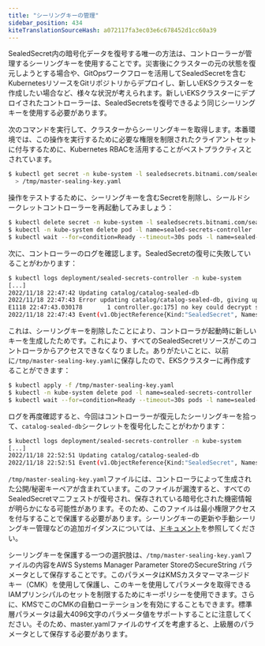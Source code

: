 ```yaml
---
title: "シーリングキーの管理"
sidebar_position: 434
kiteTranslationSourceHash: a072117fa3ec03e6c678452d1cc60a39
---
```


SealedSecret内の暗号化データを復号する唯一の方法は、コントローラーが管理するシーリングキーを使用することです。災害後にクラスターの元の状態を復元しようとする場合や、GitOpsワークフローを活用してSealedSecretを含むKubernetesリソースをGitリポジトリからデプロイし、新しいEKSクラスターを作成したい場合など、様々な状況が考えられます。新しいEKSクラスターにデプロイされたコントローラーは、SealedSecretsを復号できるよう同じシーリングキーを使用する必要があります。

次のコマンドを実行して、クラスターからシーリングキーを取得します。本番環境では、この操作を実行するために必要な権限を制限されたクライアントセットに付与するために、Kubernetes RBACを活用することがベストプラクティスとされています。

```bash
$ kubectl get secret -n kube-system -l sealedsecrets.bitnami.com/sealed-secrets-key -o yaml \
  > /tmp/master-sealing-key.yaml
```

操作をテストするために、シーリングキーを含むSecretを削除し、シールドシークレットコントローラーを再起動してみましょう：

```bash
$ kubectl delete secret -n kube-system -l sealedsecrets.bitnami.com/sealed-secrets-key
$ kubectl -n kube-system delete pod -l name=sealed-secrets-controller
$ kubectl wait --for=condition=Ready --timeout=30s pods -l name=sealed-secrets-controller -n kube-system
```

次に、コントローラーのログを確認します。SealedSecretの復号に失敗していることがわかります：

```bash
$ kubectl logs deployment/sealed-secrets-controller -n kube-system
[...]
2022/11/18 22:47:42 Updating catalog/catalog-sealed-db
2022/11/18 22:47:43 Error updating catalog/catalog-sealed-db, giving up: no key could decrypt secret (password, username, endpoint, name)
E1118 22:47:43.030178       1 controller.go:175] no key could decrypt secret (password, username, endpoint, name)
2022/11/18 22:47:43 Event(v1.ObjectReference{Kind:"SealedSecret", Namespace:"catalog", Name:"catalog-sealed-db", UID:"a6705e6f-72a1-43f5-8c0b-4f45b9b6f5fb", APIVersion:"bitnami.com/v1alpha1", ResourceVersion:"519192", FieldPath:""}): type: 'Warning' reason: 'ErrUnsealFailed' Failed to unseal: no key could decrypt secret (password, username, endpoint, name)
```

これは、シーリングキーを削除したことにより、コントローラが起動時に新しいキーを生成したためです。これにより、すべてのSealedSecretリソースがこのコントローラからアクセスできなくなりました。ありがたいことに、以前に`/tmp/master-sealing-key.yaml`に保存したので、EKSクラスターに再作成することができます：

```bash
$ kubectl apply -f /tmp/master-sealing-key.yaml
$ kubectl -n kube-system delete pod -l name=sealed-secrets-controller
$ kubectl wait --for=condition=Ready --timeout=30s pods -l name=sealed-secrets-controller -n kube-system
```

ログを再度確認すると、今回はコントローラーが復元したシーリングキーを拾って、`catalog-sealed-db`シークレットを復号化したことがわかります：

```bash
$ kubectl logs deployment/sealed-secrets-controller -n kube-system
[...]
2022/11/18 22:52:51 Updating catalog/catalog-sealed-db
2022/11/18 22:52:51 Event(v1.ObjectReference{Kind:"SealedSecret", Namespace:"catalog", Name:"catalog-sealed-db", UID:"a6705e6f-72a1-43f5-8c0b-4f45b9b6f5fb", APIVersion:"bitnami.com/v1alpha1", ResourceVersion:"519192", FieldPath:""}): type: 'Normal' reason: 'Unsealed' SealedSecret unsealed successfully
```

`/tmp/master-sealing-key.yaml`ファイルには、コントローラによって生成された公開/秘密キーペアが含まれています。このファイルが漏洩すると、すべてのSealedSecretマニフェストが復号され、保存されている暗号化された機密情報が明らかになる可能性があります。そのため、このファイルは最小権限アクセスを付与することで保護する必要があります。シーリングキーの更新や手動シーリングキー管理などの追加ガイダンスについては、[ドキュメント](https://github.com/bitnami-labs/sealed-secrets#secret-rotation)を参照してください。

シーリングキーを保護する一つの選択肢は、`/tmp/master-sealing-key.yaml`ファイルの内容をAWS Systems Manager Parameter StoreのSecureString パラメータとして保存することです。このパラメータはKMSカスタマーマネージドキー（CMK）を使用して保護し、このキーを使用してパラメータを取得できるIAMプリンシパルのセットを制限するためにキーポリシーを使用できます。さらに、KMSでこのCMKの自動ローテーションを有効にすることもできます。標準層パラメータは最大4096文字のパラメータ値をサポートすることに注意してください。そのため、master.yamlファイルのサイズを考慮すると、上級層のパラメータとして保存する必要があります。
